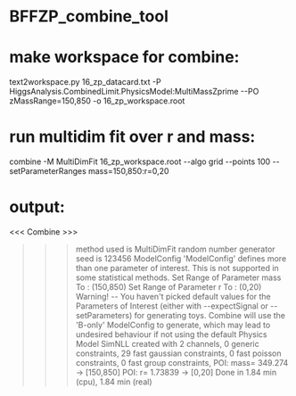 # BFFZP_combine_tool

# make workspace for combine:
text2workspace.py 16_zp_datacard.txt -P HiggsAnalysis.CombinedLimit.PhysicsModel:MultiMassZprime --PO zMassRange=150,850  -o 16_zp_workspace.root 

# run multidim fit over r and mass:

combine -M MultiDimFit 16_zp_workspace.root --algo grid --points 100 --setParameterRanges mass=150,850:r=0,20


# output:

 <<< Combine >>>
>>> method used is MultiDimFit
>>> random number generator seed is 123456
ModelConfig 'ModelConfig' defines more than one parameter of interest. This is not supported in some statistical methods.
Set Range of Parameter mass To : (150,850)
Set Range of Parameter r To : (0,20)
Warning! -- You haven't picked default values for the Parameters of Interest (either with --expectSignal or --setParameters) for generating toys. Combine will use the 'B-only' ModelConfig to generate, which may lead to undesired behaviour if not using the default Physics Model
SimNLL created with 2 channels, 0 generic constraints, 29 fast gaussian constraints, 0 fast poisson constraints, 0 fast group constraints,
 POI: mass= 349.274 -> [150,850]
 POI: r= 1.73839 -> [0,20]
Done in 1.84 min (cpu), 1.84 min (real)
